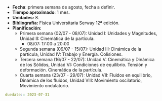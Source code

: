 - **Fecha**: primera semana de agosto, fecha a definir.
- **Tiempo aproximado**: 1 mes.
- **Unidades:** 8.
- **Bibliografía:** Física Universitaria Serway 12ª edición.
- **Planificación:**
	- Primera semana (02/07 - 08/07): Unidad I: Unidades y Magnitudes, Unidad II: Cinemática de la partícula.
		 - 08/07: 17:00 a 20:00
	 - Segunda semana (09/07 - 15/07): Unidad III: Dinámica de la partícula, Unidad IV: Trabajo y Energía. Colisiones.
	- Tercera semana (16/07 - 22/07): Unidad V: Cinemática y Dinámica de los Sólidos, Unidad VI: Condiciones de equilibrio. Tensión y deformación. Cinemática de la partícula.
	- Cuarta semana (23/07 - 29/07): Unidad VII: Fluidos en equilibrio, Dinámica de los fluidos, Unidad VIII: Movimiento oscilatorio, Movimiento ondulatorio.


```yaml
duedate:: 2023-07-31
```